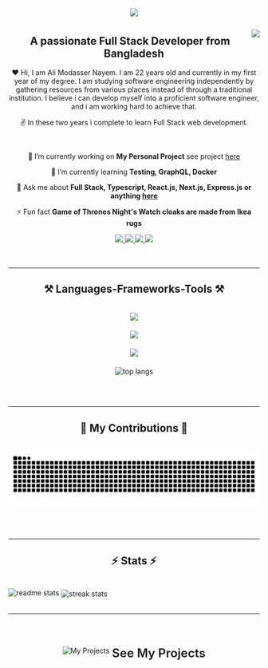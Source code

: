 <h1 align="center">
    <img src="https://readme-typing-svg.herokuapp.com/?font=Righteous&size=35&center=true&vCenter=true&width=500&height=70&pause=1500&duration=3000&lines=Hi'+There!+👋;I'Am+Ali+Modasser+Nayem"; />
</h1>

<img align="right" src="https://visitor-badge.laobi.icu/badge?page_id=modasser-nayem.modasser-nayem" />
<h2 align="center">A passionate Full Stack Developer from Bangladesh </h2>


<p align="center">❤️ Hi, I am Ali Modasser Nayem. I am 22 years old and currently in my first year of my degree. I am studying software engineering independently by gathering resources from various places instead of through a traditional institution. I believe i can develop myself into a proficient software engineer, and i am working hard to achieve that.</p>


<p align="center">✌️ In these two years i complete to learn Full Stack web development.</p>

<br/>

<div align="center">
 
 🔭 I’m currently working on **My Personal Project** see project [here](https://alimodassernayem.vercel.app/projects/6684cd96eee06bade592461d)
 
 🌱 I’m currently learning **Testing, GraphQL, Docker**

💬 Ask me about **Full Stack, Typescript, React.js, Next.js, Express.js or anything [here](https://github.com/modasser-nayem/modasser-nayem/issues)**

⚡ Fun fact **Game of Thrones Night's Watch cloaks are made from Ikea rugs**

 </div>
 
<div align="center"> 
  <a href="mailto:modassernayem@gmail.com">
    <img src="https://img.shields.io/badge/Gmail-333333?style=for-the-badge&logo=gmail&logoColor=red" />
  </a>
  <a href="https://www.linkedin.com/in/alimodassernayem" target="_blank">
    <img src="https://img.shields.io/badge/LinkedIn-0077B5?style=for-the-badge&logo=linkedin&logoColor=white" target="_blank" />
  </a>
  <a href="https://alimodassernayem.vercel.app/" target="_blank">
     <img src="https://img.shields.io/badge/Portfolio-255E63?style=for-the-badge&logo=About.me&logoColor=white" target="_blank" />
  </a>
<a href="https://web.facebook.com/alimodassernayem" target="_blank">
     <img src="https://img.shields.io/badge/Facebook-1877F2?style=for-the-badge&logo=facebook&logoColor=white" target="_blank" />
  </a>
</div>
<br/><br/>
 <hr/>
<h2 align="center">⚒️ Languages-Frameworks-Tools ⚒️</h2>
<br/>
<div align="center">
    <img src="https://skillicons.dev/icons?i=html,css,tailwind,javascript,typescript,react,redux,mui,nextjs" /><br><br>
    <img src="https://skillicons.dev/icons?i=nodejs,express,mongodb,postgresql,prisma" /><br><br>
    <img src="https://skillicons.dev/icons?i=git,github,postman,firebase,vscode,linux" /><br>
</div>
</div>
<br/>
<!----------------- Top Langs ------------------>
<div align="center">
    <img width="440px" align="center" src="https://github-readme-stats-anuraghazra1.vercel.app/api/top-langs/?username=modasser-nayem&layout=compact&theme=onedark" alt="top langs" />
</div>

<br/><br/>
<hr/>

<div align="center">
  <h2>🤝 My Contributions 🤝</h2>
  <br>
  <img alt="snake eating my contributions" src="https://raw.githubusercontent.com/modasser-nayem/modasser-nayem/output/github-contribution-grid-snake.svg" />
  
  <br/><br/>
</div>

<hr/>

<h2 align="center">⚡ Stats ⚡</h2>
<br>
<div align=center; align-items=center>
    <img width="440px" src="https://github-readme-stats.vercel.app/api?username=modasser-nayem&show_icons=true&theme=onedark" alt="readme stats">
<img width="440px" align="center" src="https://github-readme-streak-stats.herokuapp.com/?user=modasser-nayem&theme=onedark" alt="streak stats" />
</div>

<br/>

<hr/>

<br/>


<div style="display: flex; align-items: center; justify-content: center; gap: 5px;">
    <a href='https://alimodassernayem.vercel.app/projects' target='_blank' style="text-decoration: none;">
        <img height='40' style='border:0px;height:40px;' src='https://cdn-icons-png.flaticon.com/128/5956/5956494.png' border='0' alt='My Projects' />
        </a>
        <h3 style="font-size: 24px; font-weight: 600;">See My Projects</h3>
</div>

<br/>
